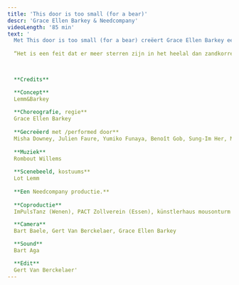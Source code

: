 ```yaml
---
title: 'This door is too small (for a bear)'
descr: 'Grace Ellen Barkey & Needcompany'
videoLength: '85 min'
text: '
  Met This door is too small (for a bear) creëert Grace Ellen Barkey een eigen vormentaal die bijdraagt naar haar zoektocht 'how to free your mind', naar datgene dat nog ondoorgrond is in de geest. Frank Zappa’s lijfspreuk “To me, absurdity is the only reality" is de rode draad doorheen deze voorstelling waarin Grace Ellen Barkey tussen het surrealistische en het psychedelische balanceert.
  
  “Het is een feit dat er meer sterren zijn in het heelal dan zandkorrels in de Sahara. Stel je voor dat alles kon spreken.  Wat een lawaai! Een onaardse soundscape! Bevrijd je gedachten! Internationale absurditeiten, universele illusies, kosmische desoriëntatie. Dat hebben we nodig om moeder aarde te laten draaien!” - Grace Ellen Barkey

  ‍

  **Credits**

  **Concept**
  Lemm&Barkey
  
  **Choreografie, regie**
  Grace Ellen Barkey
  
  **Gecreëerd met /performed door**
  Misha Downey, Julien Faure, Yumiko Funaya, Benoît Gob, Sung-Im Her, Maarten Seghers
  
  **Muziek**
  Rombout Willems
  
  **Scenebeeld, kostuums**
  Lot Lemm
  
  **Een Needcompany productie.**
  
  **Coproductie**
  ImPulsTanz (Wenen), PACT Zollverein (Essen), künstlerhaus mousonturm (Frankfurt)

  **Camera**
  Bart Baele, Gert Van Berckelaer, Grace Ellen Barkey

  **Sound**
  Bart Aga

  **Edit**
  Gert Van Berckelaer'
---
```

